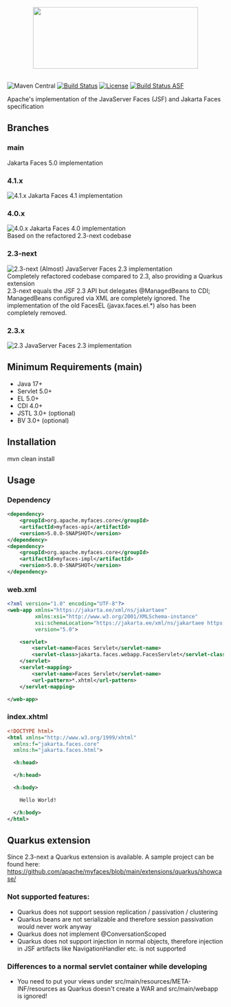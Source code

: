 <div align="center">
<img src="https://myfaces.apache.org/resources/images/myfaces-small.png" width="384" height="143" />
</div>
<br>

![Maven Central](https://img.shields.io/maven-central/v/org.apache.myfaces.core/myfaces-impl)
[![Build Status](https://github.com/apache/myfaces/workflows/MyFaces%20CI/badge.svg)](https://github.com/apache/myfaces/actions/workflows/myfaces-ci.yml)
[![License](https://img.shields.io/badge/License-Apache%202.0-blue.svg)](https://opensource.org/licenses/Apache-2.0)
[![Build Status ASF](https://ci-builds.apache.org/buildStatus/icon?subject=ASF-Build&job=MyFaces%2FMyFaces+Pipeline%2Fmain)](https://ci-builds.apache.org/job/MyFaces/job/MyFaces%20Pipeline/job/main/)

Apache's implementation of the JavaServer Faces (JSF) and Jakarta Faces specification

## Branches

### main

Jakarta Faces 5.0 implementation  

### 4.1.x
![4.1.x](https://img.shields.io/maven-central/v/org.apache.myfaces.core/myfaces-impl?versionPrefix=4.1&color=cyan)
Jakarta Faces 4.1 implementation  

### 4.0.x
![4.0.x](https://img.shields.io/maven-central/v/org.apache.myfaces.core/myfaces-impl?versionPrefix=4.0&color=cyan)
Jakarta Faces 4.0 implementation  
Based on the refactored 2.3-next codebase

### 2.3-next
![2.3-next](https://img.shields.io/maven-central/v/org.apache.myfaces.core/myfaces-impl?versionPrefix=2.3-next&color=cyan)
(Almost) JavaServer Faces 2.3 implementation  
Completely refactored codebase compared to 2.3, also providing a Quarkus extension  
2.3-next equals the JSF 2.3 API but delegates @ManagedBeans to CDI; ManagedBeans configured via XML are completely ignored. The implementation of the old FacesEL (javax.faces.el.*) also has been completely removed.

### 2.3.x
![2.3](https://img.shields.io/maven-central/v/org.apache.myfaces.core/myfaces-impl?versionPrefix=2.3&color=cyan)
JavaServer Faces 2.3 implementation


## Minimum Requirements (main)

- Java 17+
- Servlet 5.0+
- EL 5.0+
- CDI 4.0+
- JSTL 3.0+ (optional)
- BV 3.0+ (optional)

## Installation

mvn clean install

## Usage

### Dependency
```xml
<dependency>
    <groupId>org.apache.myfaces.core</groupId>
    <artifactId>myfaces-api</artifactId>
    <version>5.0.0-SNAPSHOT</version>
</dependency>
<dependency>
    <groupId>org.apache.myfaces.core</groupId>
    <artifactId>myfaces-impl</artifactId>
    <version>5.0.0-SNAPSHOT</version>
</dependency>
```

### web.xml
```xml
<?xml version="1.0" encoding="UTF-8"?>
<web-app xmlns="https://jakarta.ee/xml/ns/jakartaee"
         xmlns:xsi="http://www.w3.org/2001/XMLSchema-instance"
         xsi:schemaLocation="https://jakarta.ee/xml/ns/jakartaee https://jakarta.ee/xml/ns/jakartaee/web-app_5_0.xsd"
         version="5.0">

    <servlet>
        <servlet-name>Faces Servlet</servlet-name>
        <servlet-class>jakarta.faces.webapp.FacesServlet</servlet-class>
    </servlet>
    <servlet-mapping>
        <servlet-name>Faces Servlet</servlet-name>
        <url-pattern>*.xhtml</url-pattern>
    </servlet-mapping>

</web-app>
```

### index.xhtml
```xml
<!DOCTYPE html>
<html xmlns="http://www.w3.org/1999/xhtml"
  xmlns:f="jakarta.faces.core"
  xmlns:h="jakarta.faces.html">

  <h:head>

  </h:head>

  <h:body>

    Hello World!

  </h:body>
</html>
```

## Quarkus extension

Since 2.3-next a Quarkus extension is available. A sample project can be found here: https://github.com/apache/myfaces/blob/main/extensions/quarkus/showcase/

### Not supported features:
- Quarkus does not support session replication / passivation / clustering
- Quarkus beans are not serializable and therefore session passivation would never work anyway
- Quarkus does not implement @ConversationScoped
- Quarkus does not support injection in normal objects, therefore injection in JSF artifacts like NavigationHandler etc. is not supported

### Differences to a normal servlet container while developing
- You need to put your views under src/main/resources/META-INF/resources as Quarkus doesn't create a WAR and src/main/webapp is ignored!

